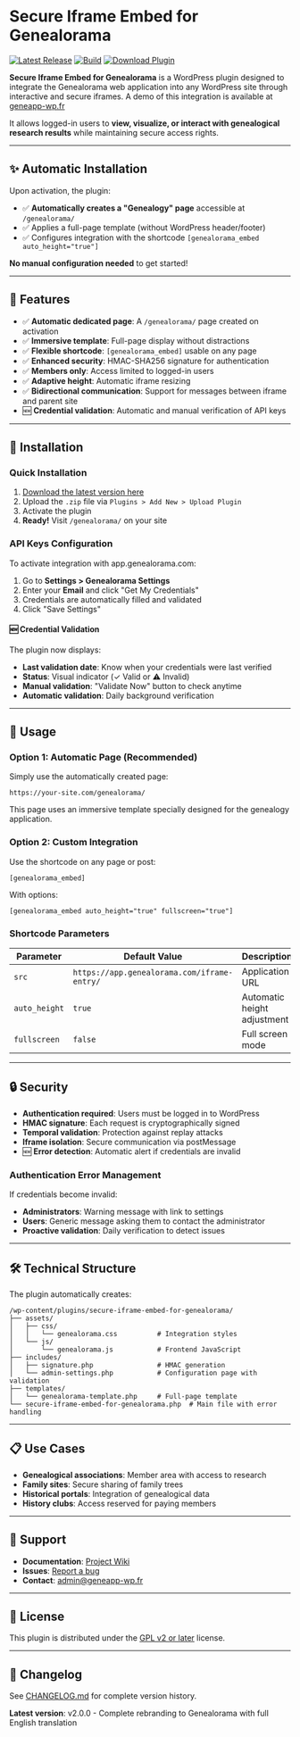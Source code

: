 # Secure Iframe Embed for Genealorama

[![Latest Release](https://img.shields.io/github/v/release/frankbracq/geneapp-wp?label=Latest%20Release)](https://github.com/frankbracq/geneapp-wp/releases/latest)
[![Build](https://github.com/frankbracq/geneapp-wp/actions/workflows/tag-and-build.yml/badge.svg)](https://github.com/frankbracq/geneapp-wp/actions)
[![Download Plugin](https://img.shields.io/github/downloads/frankbracq/geneapp-wp/total?label=Download%20Plugin)](https://github.com/frankbracq/geneapp-wp/releases/latest)

**Secure Iframe Embed for Genealorama** is a WordPress plugin designed to integrate the Genealorama web application into any WordPress site through interactive and secure iframes. A demo of this integration is available at [geneapp-wp.fr](https://geneapp-wp.fr)

It allows logged-in users to **view, visualize, or interact with genealogical research results** while maintaining secure access rights.

---

## ✨ Automatic Installation

Upon activation, the plugin:
- ✅ **Automatically creates a "Genealogy" page** accessible at `/genealorama/`
- ✅ Applies a full-page template (without WordPress header/footer)
- ✅ Configures integration with the shortcode `[genealorama_embed auto_height="true"]`

**No manual configuration needed** to get started!

---

## 🔧 Features

- ✅ **Automatic dedicated page**: A `/genealorama/` page created on activation
- ✅ **Immersive template**: Full-page display without distractions
- ✅ **Flexible shortcode**: `[genealorama_embed]` usable on any page
- ✅ **Enhanced security**: HMAC-SHA256 signature for authentication
- ✅ **Members only**: Access limited to logged-in users
- ✅ **Adaptive height**: Automatic iframe resizing
- ✅ **Bidirectional communication**: Support for messages between iframe and parent site
- 🆕 **Credential validation**: Automatic and manual verification of API keys

---

## 🚀 Installation

### Quick Installation

1. [Download the latest version here](https://github.com/frankbracq/geneapp-wp/releases/latest)
2. Upload the `.zip` file via `Plugins > Add New > Upload Plugin`
3. Activate the plugin
4. **Ready!** Visit `/genealorama/` on your site

### API Keys Configuration

To activate integration with app.genealorama.com:

1. Go to **Settings > Genealorama Settings**
2. Enter your **Email** and click "Get My Credentials"
3. Credentials are automatically filled and validated
4. Click "Save Settings"

#### 🆕 Credential Validation

The plugin now displays:
- **Last validation date**: Know when your credentials were last verified
- **Status**: Visual indicator (✓ Valid or ⚠ Invalid)
- **Manual validation**: "Validate Now" button to check anytime
- **Automatic validation**: Daily background verification

---

## 📖 Usage

### Option 1: Automatic Page (Recommended)

Simply use the automatically created page:
```
https://your-site.com/genealorama/
```

This page uses an immersive template specially designed for the genealogy application.

### Option 2: Custom Integration

Use the shortcode on any page or post:

```
[genealorama_embed]
```

With options:
```
[genealorama_embed auto_height="true" fullscreen="true"]
```

### Shortcode Parameters

| Parameter | Default Value | Description |
|-----------|---------------|-------------|
| `src` | `https://app.genealorama.com/iframe-entry/` | Application URL |
| `auto_height` | `true` | Automatic height adjustment |
| `fullscreen` | `false` | Full screen mode |

---

## 🔒 Security

- **Authentication required**: Users must be logged in to WordPress
- **HMAC signature**: Each request is cryptographically signed
- **Temporal validation**: Protection against replay attacks
- **Iframe isolation**: Secure communication via postMessage
- 🆕 **Error detection**: Automatic alert if credentials are invalid

### Authentication Error Management

If credentials become invalid:
- **Administrators**: Warning message with link to settings
- **Users**: Generic message asking them to contact the administrator
- **Proactive validation**: Daily verification to detect issues

---

## 🛠️ Technical Structure

The plugin automatically creates:

```
/wp-content/plugins/secure-iframe-embed-for-genealorama/
├── assets/
│   ├── css/
│   │   └── genealorama.css          # Integration styles
│   └── js/
│       └── genealorama.js           # Frontend JavaScript
├── includes/
│   ├── signature.php                # HMAC generation
│   └── admin-settings.php           # Configuration page with validation
├── templates/
│   └── genealorama-template.php     # Full-page template
└── secure-iframe-embed-for-genealorama.php  # Main file with error handling
```

---

## 📋 Use Cases

- **Genealogical associations**: Member area with access to research
- **Family sites**: Secure sharing of family trees
- **Historical portals**: Integration of genealogical data
- **History clubs**: Access reserved for paying members

---

## 🤝 Support

- **Documentation**: [Project Wiki](https://github.com/frankbracq/geneapp-wp/wiki)
- **Issues**: [Report a bug](https://github.com/frankbracq/geneapp-wp/issues)
- **Contact**: admin@geneapp-wp.fr

---

## 📜 License

This plugin is distributed under the [GPL v2 or later](https://www.gnu.org/licenses/old-licenses/gpl-2.0.html) license.

---

## 🔄 Changelog

See [CHANGELOG.md](CHANGELOG.md) for complete version history.

**Latest version**: v2.0.0 - Complete rebranding to Genealorama with full English translation